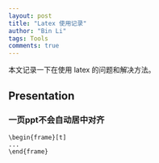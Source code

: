 ```yaml
---
layout: post
title: "Latex 使用记录"
author: "Bin Li"
tags: Tools
comments: true
---
```


本文记录一下在使用 latex 的问题和解决方法。

<!--more-->

## Presentation
### 一页ppt不会自动居中对齐
```
\begin{frame}[t]
...
\end{frame}
```

